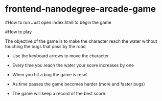 frontend-nanodegree-arcade-game
===============================

#How to run
Just open index.html to begin the game

#How to play

The objective of the game is to make the character reach the water without touching the bugs that pass by the road

- Use the keyboard arrows to move the character

- Every time you reach the water your score increases by one

- When you hit a bug the game is reset

- As time passes the game becomes harder (more and faster bugs)

- The game will keep a record of the best score.
